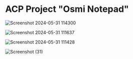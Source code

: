 # ACP Project "Osmi Notepad"

![Screenshot 2024-05-31 114300](https://github.com/Osmi-Bytes/Java-Project/assets/100902550/18761477-d4e3-42b4-9dd5-7cec74fd2c31) 

![Screenshot 2024-05-31 111637](https://github.com/Osmi-Bytes/Java-Project/assets/100902550/47393ef4-f838-47e1-9447-d7a4459996da)

![Screenshot 2024-05-31 111428](https://github.com/Osmi-Bytes/Java-Project/assets/100902550/89319d19-d4e0-4007-8b45-d52a0c1669ae) 

![Screenshot (31)](https://github.com/Osmi-Bytes/Java-Project/assets/100902550/8aecf4fe-acdd-4b36-9026-e40bd00591cf)

